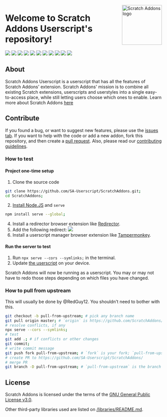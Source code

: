 <img src="http://localhost:3000/images/icon.svg" alt="Scratch Addons logo" align="right" width="128px"></img>

# Welcome to Scratch Addons Userscript's repository!

[![](https://img.shields.io/github/stars/SA-Userscript/ScratchAddons?color=blue&style=flat-square)](https://github.com/SA-Userscript/ScratchAddons/stargazers)
[![](https://img.shields.io/github/forks/SA-Userscript/ScratchAddons?color=blue&style=flat-square)](https://github.com/SA-Userscript/ScratchAddons/network/members)
[![](https://img.shields.io/github/watchers/SA-Userscript/ScratchAddons?color=blue&style=flat-square)](https://github.com/SA-Userscript/ScratchAddons/watchers)
[![](https://img.shields.io/github/issues/SA-Userscript/ScratchAddons?color=green&style=flat-square)](https://github.com/SA-Userscript/ScratchAddons/issues)
[![](https://img.shields.io/github/issues-pr/SA-Userscript/ScratchAddons?color=green&style=flat-square)](https://github.com/SA-Userscript/ScratchAddons/pulls)
[![](https://img.shields.io/github/license/SA-Userscript/ScratchAddons?style=flat-square)](https://github.com/SA-Userscript/ScratchAddons/blob/master/LICENSE) <!-- 2 spaces -->
[![](https://img.shields.io/github/v/release/SA-Userscript/ScratchAddons?style=flat-square&logo=github&logoColor=white&label=version&color=181717)](https://github.com/SA-Userscript/ScratchAddons/releases)
[![](https://img.shields.io/github/downloads/SA-Userscript/ScratchAddons/total?style=flat-square&logo=github&logoColor=white&label=downloads&color=181717)](https://github.com/SA-Userscript/ScratchAddons/releases)
[![](https://img.shields.io/badge/discuss-on_github-181717.svg?style=flat-square)](https://github.com/SA-Userscript/ScratchAddons/discussions)
[![](https://img.shields.io/badge/chat-on_discord-7289da.svg?style=flat-square)](https://discord.gg/R5NBqwMjNc)
[![](https://img.shields.io/badge/website-scratchaddons.com-ff7b26.svg?style=flat-square)](https://scratchaddons.com)

## About

Scratch Addons Userscript is a userscript that has all the features of Scratch Addons' extension. Scratch Addons' mission is to combine all existing Scratch extensions, userscripts and userstyles into a single easy-to-access place, while still letting users choose which ones to enable. Learn more about Scratch Addons [here](https://github.com/ScratchAddons/Scratchaddons#readme)

## Contribute

If you found a bug, or want to suggest new features, please use the [issues tab](https://github.com/SA-Userscript/ScratchAddons/issues). If you want to help with the code or add a new addon, fork this repository, and then create a [pull request](https://github.com/SA-Userscript/ScratchAddons/pulls). Also, please read our [contributing guidelines](https://github.com/SA-Userscript/ScratchAddons/blob/master/CONTRIBUTING.md).

### How to test

#### Project one-time setup

1. Clone the source code

```sh
git clone https://github.com/SA-Userscript/ScratchAddons.git;
cd ScratchAddons;
```

2. [Install Node.JS](https://nodejs.org/en/download/) and `serve`

```sh
npm install serve --global;
```

4. Install a redirector browser extension like [Redirector](https://chrome.google.com/webstore/detail/redirector/ocgpenflpmgnfapjedencafcfakcekcd).
5. Add the following redirect: ![](https://media.discordapp.net/attachments/889246380068077608/896438233217531955/unknown.png?width=675&height=585)
6. Install a userscript manager browser extension like [Tampermonkey](https://chrome.google.com/webstore/detail/tampermonkey/dhdgffkkebhmkfjojejmpbldmpobfkfo).

#### Run the server to test

1. Run `npx serve --cors --symlinks;` in the terminal.
2. Update [the userscript](http://localhost:3000/userscript/script.user.js) on your device.

Scratch Addons will now be running as a userscript. You may or may not have to redo those steps depending on which files you have changed.

### How to pull from upstream

This will usually be done by @RedGuy12. You shouldn't need to bother with this.

```sh
git checkout -b pull-from-upstream; # pick any branch name
git pull origin master; # `origin` is https://github.com/ScratchAddons/ScratchAddons.git
# resolve conflicts, if any
npx serve --cors --symlinks;
# test
git add .; # if conflicts or other changes
git commit;
# write commit message
git push fork pull-from-upstream; # `fork` is your fork; `pull-from-upstream` is the branch name
# create PR to https://github.com/SA-Userscript/ScratchAddons/
# merge PR
git branch -D pull-from-upstream; # `pull-from-upstream` is the branch name
```

## License

Scratch Addons is licensed under the terms of the [GNU General Public License v3.0](https://github.com/SA-Userscript/ScratchAddons/blob/master/LICENSE).

Other third-party libraries used are listed on [/libraries/README.md](https://github.com/SA-Userscript/ScratchAddons/tree/master/libraries#readme).
